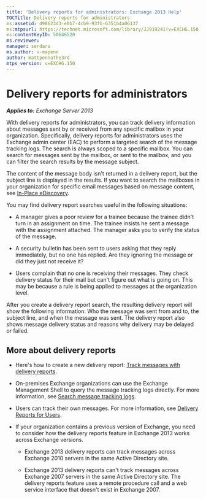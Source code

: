 ```yaml
---
title: 'Delivery reports for administrators: Exchange 2013 Help'
TOCTitle: Delivery reports for administrators
ms:assetid: d98623d3-e0b7-4cb9-93fb-6351b4a06137
ms:mtpsurl: https://technet.microsoft.com/library/JJ919241(v=EXCHG.150)
ms:contentKeyID: 50646520
ms.reviewer: 
manager: serdars
ms.author: v-mapenn
author: mattpennathe3rd
mtps_version: v=EXCHG.150
---
```


# Delivery reports for administrators

_**Applies to:** Exchange Server 2013_

With delivery reports for administrators, you can track delivery information about messages sent by or received from any specific mailbox in your organization. Specifically, delivery reports for administrators uses the Exchange admin center (EAC) to perform a targeted search of the message tracking logs. The search is always scoped to a specific mailbox. You can search for messages sent by the mailbox, or sent to the mailbox, and you can filter the search results by the message subject.

The content of the message body isn't returned in a delivery report, but the subject line is displayed in the results. If you want to search the mailboxes in your organization for specific email messages based on message content, see [In-Place eDiscovery](https://docs.microsoft.com/exchange/security-and-compliance/in-place-ediscovery/in-place-ediscovery).

You may find delivery report searches useful in the following situations:

  - A manager gives a poor review for a trainee because the trainee didn't turn in an assignment on time. The trainee insists he sent a message with the assignment attached. The manager asks you to verify the status of the message.

  - A security bulletin has been sent to users asking that they reply immediately, but no one has replied. Are they ignoring the message or did they just not receive it?

  - Users complain that no one is receiving their messages. They check delivery status for their mail but can't figure out what is going on. This may be because a rule is being applied to messages at the organization level.

After you create a delivery report search, the resulting delivery report will show the following information: Who the message was sent from and to, the subject line, and when the message was sent. The delivery report also shows message delivery status and reasons why delivery may be delayed or failed.

## More about delivery reports

  - Here's how to create a new delivery report: [Track messages with delivery reports](track-messages-with-delivery-reports-exchange-2013-help.md).

  - On-premises Exchange organizations can use the Exchange Management Shell to query the message tracking logs directly. For more information, see [Search message tracking logs](search-message-tracking-logs-exchange-2013-help.md).

  - Users can track their own messages. For more information, see [Delivery Reports for Users](https://go.microsoft.com/fwlink/?linkid=279920).

  - If your organization contains a previous version of Exchange, you need to consider how the delivery reports feature in Exchange 2013 works across Exchange versions.

      - Exchange 2013 delivery reports can track messages across Exchange 2010 servers in the same Active Directory site.

      - Exchange 2013 delivery reports can't track messages across Exchange 2007 servers in the same Active Directory site. The delivery reports feature uses a remote procedure call and a web service interface that doesn't exist in Exchange 2007.
